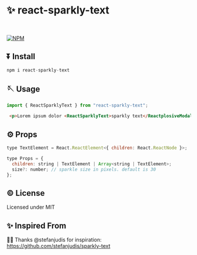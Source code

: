 # ✨ react-sparkly-text

<br />

[![NPM](https://img.shields.io/npm/v/react-sparkly-text)](https://www.npmjs.com/package/react-sparkly-text)

## ⏬ Install

```js
npm i react-sparkly-text
```

## 🪡 Usage

```js
import { ReactSparklyText } from "react-sparkly-text";
```

```html
 <p>Lorem ipsum dolor <ReactSparklyText>sparkly text</ReactplosiveModal> sit amet.</p>
```

## ⚙️ Props

```js
type TextElement = React.ReactElement<{ children: React.ReactNode }>;

type Props = {
  children: string | TextElement | Array<string | TextElement>;
  size?: number; // sparkle size in pixels. default is 30
};
```

## ©️ License

Licensed under MIT

## ✨ Inspired From

🙏🏼 Thanks @stefanjudis for inspiration: https://github.com/stefanjudis/sparkly-text
